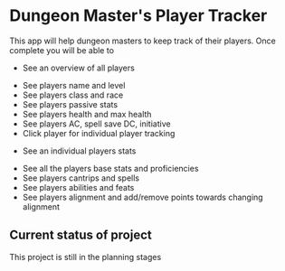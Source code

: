 # Dungeon Master's Player Tracker

This app will help dungeon masters to keep track of their players.
Once complete you will be able to

* See an overview of all players
 - See players name and level
 - See players class and race
 - See players passive stats
 - See players health and max health
 - See players AC, spell save DC, initiative
 - Click player for individual player tracking
* See an individual players stats
 - See all the players base stats and proficiencies
 - See players cantrips and spells
 - See players abilities and feats
 - See players alignment and add/remove points towards changing alignment


## Current status of project

This project is still in the planning stages
